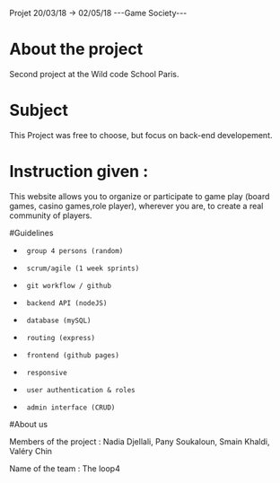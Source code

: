 Projet 20/03/18 -> 02/05/18   ---Game Society---

# About the project
Second project at the Wild code School Paris.

# Subject
This Project was free to choose, but focus on back-end developement.

# Instruction given :
This website allows you to organize or participate to game play (board games, casino games,role player), wherever you are, to create a real community of players.

#Guidelines

-      group 4 persons (random)
-      scrum/agile (1 week sprints)
-      git workflow / github
-      backend API (nodeJS)
-      database (mySQL)
-      routing (express)
-      frontend (github pages)
-      responsive
-      user authentication & roles
-      admin interface (CRUD)

#About us

Members of the project : Nadia Djellali, Pany Soukaloun, Smain Khaldi, Valéry Chin

Name of the team  : The loop4
